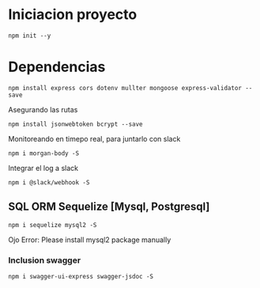 # Iniciacion proyecto

```shell
npm init --y
```

# Dependencias

```shell
npm install express cors dotenv mullter mongoose express-validator --save
```

Asegurando las rutas

```shell
npm install jsonwebtoken bcrypt --save
```

Monitoreando en timepo real, para juntarlo con slack

```shell
npm i morgan-body -S
```

Integrar el log a slack

```shell
npm i @slack/webhook -S
```

## SQL ORM Sequelize [Mysql, Postgresql]

```shell
npm i sequelize mysql2 -S
```

Ojo Error: Please install mysql2 package manually

### Inclusion swagger

```shell
npm i swagger-ui-express swagger-jsdoc -S
```